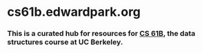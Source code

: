 # cs61b.edwardpark.org

### This is a curated hub for resources for [CS 61B](https://inst.eecs.berkeley.edu/~cs61b/), the data structures course at UC Berkeley.
